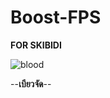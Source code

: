 # Boost-FPS
**FOR SKIBIDI**

![blood](https://github.com/user-attachments/assets/e69e556f-1c30-402f-ac16-513ae30b739a)


--**เบียวจัด**--

